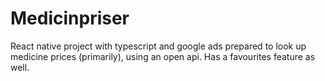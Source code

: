 # Medicinpriser
React native project with typescript and google ads prepared to look up medicine prices (primarily), using an open api. Has a favourites feature as well.
